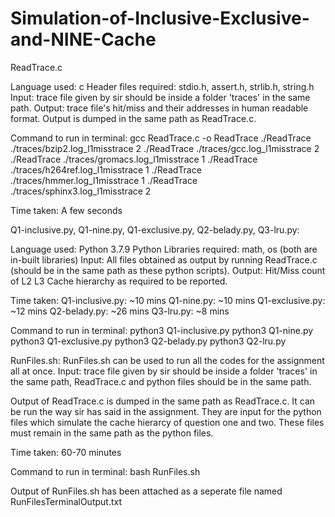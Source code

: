 # Simulation-of-Inclusive-Exclusive-and-NINE-Cache
ReadTrace.c 

Language used: c
Header files required: stdio.h, assert.h, strlib.h, string.h
Input: trace file given by sir should be inside a folder 'traces' in the same path.
Output: trace file's hit/miss and their addresses in human readable format. Output is dumped in the same path as ReadTrace.c.

Command to run in terminal:
gcc ReadTrace.c -o ReadTrace
./ReadTrace ./traces/bzip2.log_l1misstrace 2
./ReadTrace ./traces/gcc.log_l1misstrace 2
./ReadTrace ./traces/gromacs.log_l1misstrace 1
./ReadTrace ./traces/h264ref.log_l1misstrace 1
./ReadTrace ./traces/hmmer.log_l1misstrace 1
./ReadTrace ./traces/sphinx3.log_l1misstrace 2

Time taken: A few seconds



Q1-inclusive.py, Q1-nine.py, Q1-exclusive.py, Q2-belady.py, Q3-lru.py:

Language used: Python 3.7.9
Python Libraries required: math, os (both are in-built libraries)
Input: All files obtained as output by running ReadTrace.c (should be in the same path as these python scripts).
Output: Hit/Miss count of L2 L3 Cache hierarchy as required to be reported.

Time taken:
Q1-inclusive.py: ~10 mins
Q1-nine.py: ~10 mins
Q1-exclusive.py: ~12 mins
Q2-belady.py: ~26 mins
Q3-lru.py: ~8 mins

Command to run in terminal:
python3 Q1-inclusive.py
python3 Q1-nine.py
python3 Q1-exclusive.py
python3 Q2-belady.py
python3 Q2-lru.py



RunFiles.sh:
RunFiles.sh can be used to run all the codes for the assignment all at once. 
Input: trace file given by sir should be inside a folder 'traces' in the same path, ReadTrace.c and python files should be in the same path.

Output of ReadTrace.c is dumped in the same path as ReadTrace.c. It can be run the way sir has said in the assignment.
They are input for the python files which simulate the cache hierarcy of question one and two. These files must remain in the same path as the python files.

Time taken: 60-70 minutes

Command to run in terminal:
bash RunFiles.sh

Output of RunFiles.sh has been attached as a seperate file named RunFilesTerminalOutput.txt
